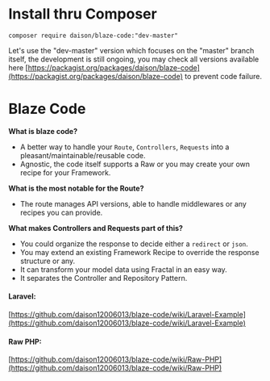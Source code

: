 # Install thru Composer

```shell
composer require daison/blaze-code:"dev-master"
```

Let's use the "dev-master" version which focuses on the "master" branch itself, the development is still ongoing, you may check all versions available here [https://packagist.org/packages/daison/blaze-code](https://packagist.org/packages/daison/blaze-code) to prevent code failure.

# Blaze Code

**What is blaze code?**
- A better way to handle your `Route`, `Controllers`, `Requests` into a pleasant/maintainable/reusable code.
- Agnostic, the code itself supports a Raw or you may create your own recipe for your Framework.

**What is the most notable for the Route?**
- The route manages API versions, able to handle middlewares or any recipes you can provide.

**What makes Controllers and Requests part of this?**
- You could organize the response to decide either a `redirect` or `json`.
- You may extend an existing Framework Recipe to override the response structure or any.
- It can transform your model data using Fractal in an easy way.
- It separates the Controller and Repository Pattern.

#### Laravel:
[https://github.com/daison12006013/blaze-code/wiki/Laravel-Example](https://github.com/daison12006013/blaze-code/wiki/Laravel-Example)

#### Raw PHP:
[https://github.com/daison12006013/blaze-code/wiki/Raw-PHP](https://github.com/daison12006013/blaze-code/wiki/Raw-PHP)

